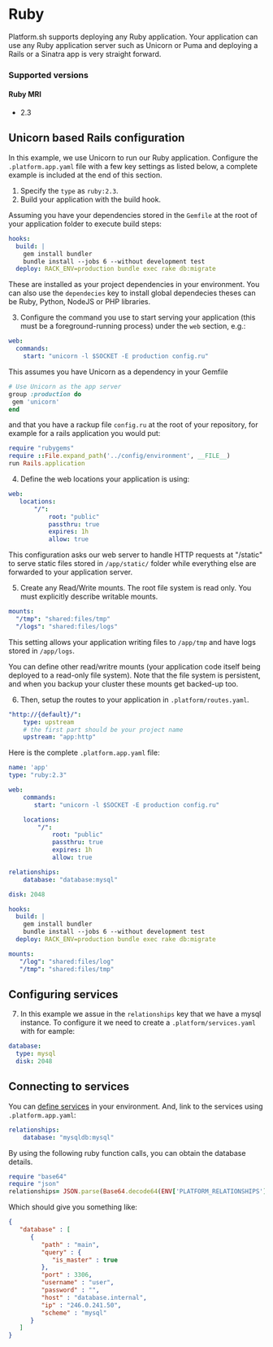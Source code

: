 # Ruby

Platform.sh supports deploying any Ruby application. Your application can use
any Ruby application server such as Unicorn or Puma and deploying a Rails or
a Sinatra app is very straight forward.

### Supported versions
#### Ruby MRI
* 2.3

## Unicorn based Rails configuration

In this example, we use Unicorn to run our Ruby application.
Configure the `.platform.app.yaml` file with a few key settings
as listed below, a complete example is included at the end of this section.

1. Specify the `type` as `ruby:2.3`.
2. Build your application with the build hook.

Assuming you have your  dependencies stored in the `Gemfile` at the root of your 
application folder to execute build steps:

```yaml
hooks:
  build: |
    gem install bundler
    bundle install --jobs 6 --without development test
  deploy: RACK_ENV=production bundle exec rake db:migrate
```

These are installed as your project dependencies in your environment. 
You can also use the `dependecies` key to install global dependecies
theses can be Ruby, Python, NodeJS or PHP libraries.

3. Configure the command you use to start serving your application (this must
   be a foreground-running process) under the `web` section, e.g.:

```yaml
web:
  commands:
    start: "unicorn -l $SOCKET -E production config.ru"
```

This assumes you have Unicorn as a dependency in your Gemfile

 ```ruby
# Use Unicorn as the app server
group :production do 
  gem 'unicorn'
end
```

and that you have a rackup file `config.ru` at the root of your
repository, for example for a rails application you would put:

```ruby
require "rubygems"
require ::File.expand_path('../config/environment', __FILE__)
run Rails.application
```

4. Define the web locations your application is using:

```yaml
web:
   locations:
       "/":
           root: "public"
           passthru: true
           expires: 1h
           allow: true
```

This configuration asks our web server to handle HTTP requests at "/static"
to serve static files stored in `/app/static/` folder
while everything else are forwarded to your application server.

5. Create any Read/Write mounts. The root file system is read only.
   You must explicitly describe writable mounts.

```yaml
mounts:
  "/tmp": "shared:files/tmp"
  "/logs": "shared:files/logs"
```

This setting allows your application writing files to `/app/tmp` and
have logs stored in `/app/logs`.

You can define other read/writre mounts (your application code itself
being deployed to a read-only file system). Note that the file system
is persistent, and when you backup your cluster these mounts get backed-up
too.

6. Then, setup the routes to your application in `.platform/routes.yaml`.

```yaml
"http://{default}/":
    type: upstream
    # the first part should be your project name
    upstream: "app:http"
```

Here is the complete `.platform.app.yaml` file:

```yaml
name: 'app'
type: "ruby:2.3"

web:
    commands:
       start: "unicorn -l $SOCKET -E production config.ru"

    locations:
        "/":
            root: "public"
            passthru: true
            expires: 1h
            allow: true

relationships:
    database: "database:mysql"

disk: 2048

hooks:
  build: |
    gem install bundler
    bundle install --jobs 6 --without development test
  deploy: RACK_ENV=production bundle exec rake db:migrate

mounts:
   "/log": "shared:files/log"
   "/tmp": "shared:files/tmp"
```

## Configuring services
7. In this example we assue in the `relationships` key that we have a mysql instance. To configure
    it we need to create a `.platform/services.yaml` with for eample:

```yaml
database:
  type: mysql
  disk: 2048
```

## Connecting to services

You can [define services](/configuration/services.md) in your environment.
And, link to the services using `.platform.app.yaml`:

```yaml
relationships:
    database: "mysqldb:mysql"
```

By using the following ruby function calls, you can obtain the
database details.

```ruby
require "base64"
require "json"
relationships= JSON.parse(Base64.decode64(ENV['PLATFORM_RELATIONSHIPS']))
```

Which should give you something like:

```json
{
   "database" : [
      {
         "path" : "main",
         "query" : {
            "is_master" : true
         },
         "port" : 3306,
         "username" : "user",
         "password" : "",
         "host" : "database.internal",
         "ip" : "246.0.241.50",
         "scheme" : "mysql"
      }
   ]
}
```
